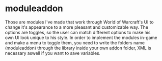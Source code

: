 # moduleaddon

Those are modules I've made that work through World of Warcraft's UI to change it's appearance to a more pleasant and customizable way.
The options are toggles, so the user can match different options to make his own UI look unique to his style.
In order to implement the modules in-game and make a menu to toggle them, you need to write the folders name (moduleaddon) through the library inside your own addon folder, XML is necessary aswell if you want to save variables.